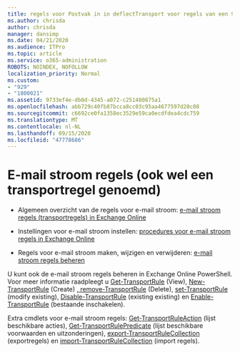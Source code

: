 ```yaml
---
title: regels voor Postvak in in deflectTransport voor regels van een 929
ms.author: chrisda
author: chrisda
manager: dansimp
ms.date: 04/21/2020
ms.audience: ITPro
ms.topic: article
ms.service: o365-administration
ROBOTS: NOINDEX, NOFOLLOW
localization_priority: Normal
ms.custom:
- "929"
- "1800021"
ms.assetid: 9733ef4e-db8d-4345-a072-c251480875a1
ms.openlocfilehash: abb729c40fb87bcca8cc03c95aa4677597d20c08
ms.sourcegitcommit: c6692ce0fa1358ec3529e59ca0ecdfdea4cdc759
ms.translationtype: MT
ms.contentlocale: nl-NL
ms.lasthandoff: 09/15/2020
ms.locfileid: "47778686"
---
```

# <a name="mail-flow-rules-also-known-as-transport-rules"></a>E-mail stroom regels (ook wel een transportregel genoemd)

- Algemeen overzicht van de regels voor e-mail stroom: [e-mail stroom regels (transportregels) in Exchange Online](https://technet.microsoft.com/library/jj919238.aspx)

- Instellingen voor e-mail stroom instellen: [procedures voor e-mail stroom regels in Exchange Online](https://technet.microsoft.com/library/dn600436.aspx)

- Regels voor e-mail stroom maken, wijzigen en verwijderen: [e-mail stroom regels beheren](https://technet.microsoft.com/library/jj657505.aspx)

U kunt ook de e-mail stroom regels beheren in Exchange Online PowerShell. Voor meer informatie raadpleegt u [Get-TransportRule](https://docs.microsoft.com/powershell/module/exchange/policy-and-compliance/get-transportrule) (View), [New-TransportRule](https://docs.microsoft.com/powershell/module/exchange/policy-and-compliance/new-transportrule) (Create) [, remove-TransportRule](https://docs.microsoft.com/powershell/module/exchange/policy-and-compliance/remove-transportrule) (Delete), [set-TransportRule](https://docs.microsoft.com/powershell/module/exchange/policy-and-compliance/set-transportrule) (modify existing), [Disable-TransportRule](https://docs.microsoft.com/powershell/module/exchange/policy-and-compliance/disable-transportrule) (existing existing) en [Enable-TransportRule](https://docs.microsoft.com/powershell/module/exchange/policy-and-compliance/enable-transportrule) (bestaande inschakelen).

Extra cmdlets voor e-mail stroom regels: [Get-TransportRuleAction](https://docs.microsoft.com/powershell/module/exchange/policy-and-compliance/get-transportruleaction) (lijst beschikbare acties), [Get-TransportRulePredicate](https://docs.microsoft.com/powershell/module/exchange/policy-and-compliance/get-transportrulepredicate) (lijst beschikbare voorwaarden en uitzonderingen), [export-TransportRuleCollection](https://docs.microsoft.com/powershell/module/exchange/policy-and-compliance/export-transportrulecollection) (exportregels) en [import-TransportRuleCollection](https://docs.microsoft.com/powershell/module/exchange/policy-and-compliance/import-transportrulecollection) (import regels).
